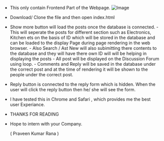 * This only contain Frontend Part of the Webpage.
![Image](https://photos.google.com/share/AF1QipOPFpY67h-G_bVFJXOXZNkLbQwhzpK09owek8I2oHsRFcBwSasNfdR4M4gStOMR-Q/photo/AF1QipPAsi0V2LtUFPu1EKhMNI0WbyDDw8c9e8gN--q6?key=N1llbVhEWGI2WHVDU3BQakw3SjlETFRHXzRvdTVB)
* Download/ Clone the file and then open index.html 
* Show more button will load the posts once the database is connected.
        - This will seperate the posts for different section such as Electronics, Kitchen ets on the basis of ID which will be stored in the database and can be loaded to the display Page during page rendering in the web browser.
        - Also Search / Ast New will also subimitting there contents to the database and they will have there own ID will will be helping in displaying the posts
        - All post will be displayed on the Discussion Forum using loop.
        - Comments and Reply will be saved in the database under the correct post and at the time of rendering it will be shown to the people under the correct post.
* Reply button is connected to the reply form which is hidden. When the user will click the reply button then
  he/ she will see the form.

* I have tested this in Chrome and Safari , which provides me the best user Experiance.

* THANKS FOR READING
* Hope to intern with your Company.

  ( Praveen Kumar Rana )

